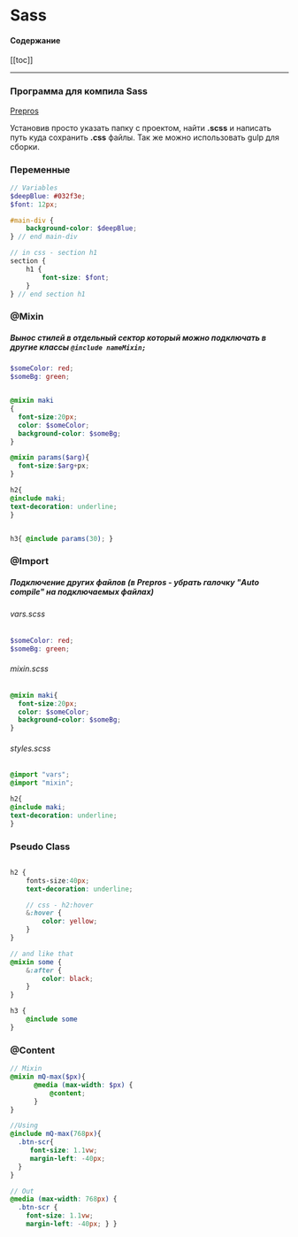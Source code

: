 # Sass
#### Содержание 
[[toc]]


--- 

### Программа для компила Sass
[Prepros](https://prepros.io/)

Установив просто указать папку с проектом, найти **.scss** и написать путь куда сохранить **.css** файлы. Так же можно использовать gulp для сборки.

### Переменные 
```scss
// Variables
$deepBlue: #032f3e;
$font: 12px;

#main-div {
    background-color: $deepBlue;
} // end main-div

// in css - section h1
section {
    h1 {
        font-size: $font;
    }
} // end section h1

```


### @Mixin
##### Вынос стилей в отдельный сектор который можно подключать в другие классы `@include nameMixin;`

```scss
$someColor: red;
$someBg: green;


@mixin maki
{
  font-size:20px;
  color: $someColor;
  background-color: $someBg;
}

@mixin params($arg){
  font-size:$arg+px;
}

h2{
@include maki;
text-decoration: underline;
}


h3{ @include params(30); }
```

### @Import
##### Подключение других файлов (в Prepros - убрать галочку "Auto compile" на подключаемых файлах)
###### vars.scss 
```scss
$someColor: red;
$someBg: green;

```
###### mixin.scss 
```scss
@mixin maki{
  font-size:20px;
  color: $someColor;
  background-color: $someBg;
}
```
###### styles.scss 
```scss
@import "vars";
@import "mixin";

h2{
@include maki;
text-decoration: underline;
}
```

### Pseudo Class
```scss

h2 {
    fonts-size:40px;
    text-decoration: underline;

    // css - h2:hover
    &:hover {
        color: yellow;
    }
}

// and like that 
@mixin some {
    &:after {
        color: black;
    }
}

h3 {
    @include some
}

```

### @Content
```scss
// Mixin
@mixin mQ-max($px){
	  @media (max-width: $px) {
		  @content;
	  }
}

//Using
@include mQ-max(768px){
  .btn-scr{
     font-size: 1.1vw;
     margin-left: -40px;
  }
}

// Out
@media (max-width: 768px) {
  .btn-scr {
    font-size: 1.1vw;
    margin-left: -40px; } }
```
